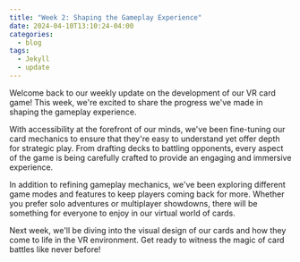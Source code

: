 ```yaml
---
title: "Week 2: Shaping the Gameplay Experience"
date: 2024-04-10T13:10:24-04:00
categories:
  - blog
tags:
  - Jekyll
  - update
---
```


Welcome back to our weekly update on the development of our VR card game! This week, we're excited to share the progress we've made in shaping the gameplay experience.

With accessibility at the forefront of our minds, we've been fine-tuning our card mechanics to ensure that they're easy to understand yet offer depth for strategic play. From drafting decks to battling opponents, every aspect of the game is being carefully crafted to provide an engaging and immersive experience.

In addition to refining gameplay mechanics, we've been exploring different game modes and features to keep players coming back for more. Whether you prefer solo adventures or multiplayer showdowns, there will be something for everyone to enjoy in our virtual world of cards.

Next week, we'll be diving into the visual design of our cards and how they come to life in the VR environment. Get ready to witness the magic of card battles like never before!
